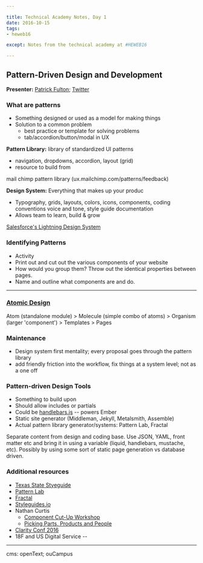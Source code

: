 ```yaml
---

title: Technical Academy Notes, Day 1
date: 2016-10-15
tags: 
- heweb16

except: Notes from the technical academy at #HEWEB16

---
```


## Pattern-Driven Design and Development

**Presenter:** [Patrick Fulton](mailto:patrickfulton@gmail.com); [Twitter](http://twitter.com/patrickfulton)

### What are patterns

- Something designed or used as a model for making things
- Solution to a common problem
  - best practice or template for solving problems
  - tab/accordion/button/modal in UX

**Pattern Library:** library of standardized UI patterns

- navigation, dropdowns, accordion, layout (grid)
- resource to build from

mail chimp pattern library (ux.mailchimp.com/patterns/feedback)

**Design System:** Everything that makes up your produc

- Typography, grids, layouts, colors, icons, components, coding conventions
voice and tone, style guide documentation
- Allows team to learn, build & grow

[Salesforce's Lightning Design System](http://www.lightningdesignsystem.com)

### Identifying Patterns

- Activity
- Print out and cut out the various components of your website
- How would you group them? Throw out the identical properties between pages.
- Name and outline what components are and do.

---

### [Atomic Design](http://bradfrost.com/blog/post/atomic-web-design/)

Atom (standalone module) > Molecule (simple combo of atoms) > Organism (larger 'component') > Templates > Pages

### Maintenance

- Design system first mentality; every proposal goes through the pattern library
- add friendly friction into the workflow, fix things at a system level; not as a one off

### Pattern-driven Design Tools

- Something to build upon
- Should allow includes or partials
- Could be [handlebars.js](http://handlebarsjs.com) -- powers Ember
- Static site generator (Middleman, Jekyll, Metalsmith, Assemble)
- Actual pattern library generator/systems: Pattern Lab, Fractal

Separate content from design and coding base. Use JSON, YAML, front matter etc and bring it in using a variable (liquid, handlebars, mustache, etc). Possibly by using some sort of static page generation vs database driven.

### Additional resources

- [Texas State Styeguide](http://www.styleguide.txstate.edu)
- [Pattern Lab](http://patternlab.io)
- [Fractal](http://fractal.build)
- [Styleguides.io](http://styleguides.io)
- Nathan Curtis
  - [Component Cut-Up Workshop](http://bit.ly/2ea8ctT)
  - [Picking Parts, Products and People](http://bit.ly/2e6EkBd)
- [Clarity Conf 2016](http://bit.ly/1NUPRv7)
- 18F and US Digital Service --

---

cms: openText; ouCampus
